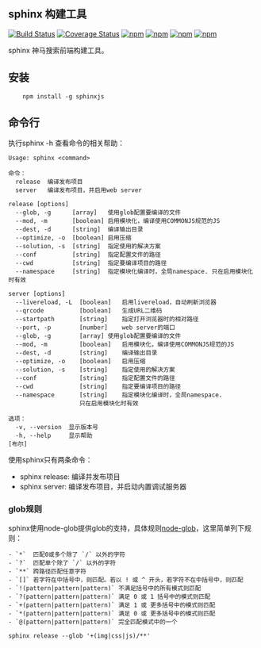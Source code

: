 sphinx 构建工具
---

[![Build Status](https://travis-ci.org/smocean/sphinxjs.svg?branch=dev)](https://travis-ci.org/smocean/sphinxjs)  [![Coverage Status](https://coveralls.io/repos/github/smocean/sphinxjs/badge.svg?branch=dev)](https://coveralls.io/github/smocean/sphinxjs?branch=dev)    [![npm](https://img.shields.io/npm/dt/sphinx.svg?maxAge=2592000)](https://www.npmjs.com/package/sphinxjs)   [![npm](https://img.shields.io/npm/v/sphinxjs.svg?maxAge=2592000)](https://www.npmjs.com/package/sphinxjs)  [![npm](https://img.shields.io/npm/dm/sphinxjs.svg?maxAge=2592000)](https://www.npmjs.com/package/sphinxjs)     [![npm](https://img.shields.io/npm/l/sphinxjs.svg?maxAge=2592000)](https://www.npmjs.com/package/sphinxjs)

sphinx 神马搜索前端构建工具。

## 安装
```
    npm install -g sphinxjs
```

## 命令行

执行sphinx -h 查看命令的相关帮助：

```
Usage: sphinx <command>

命令：
  release  编译发布项目
  server   编译发布项目，并启用web server

release [options]
  --glob, -g      [array]   使用glob配置要编译的文件
  --mod, -m       [boolean] 启用模块化，编译使用COMMONJS规范的JS
  --dest, -d      [string]  编译输出目录
  --optimize, -o  [boolean] 启用压缩
  --solution, -s  [string]  指定使用的解决方案
  --conf          [string]  指定配置文件的路径
  --cwd           [string]  指定要编译项目的路径
  --namespace     [string]  指定模块化编译时，全局namespace. 只在启用模块化时有效

server [options]
  --livereload, -L  [boolean]   启用livereload，自动刷新浏览器
  --qrcode          [boolean]   生成URL二维码
  --startpath       [string]    指定打开浏览器时的相对路径
  --port, -p        [number]    web server的端口
  --glob, -g        [array] 使用glob配置要编译的文件
  --mod, -m         [boolean]   启用模块化，编译使用COMMONJS规范的JS
  --dest, -d        [string]    编译输出目录
  --optimize, -o    [boolean]   启用压缩
  --solution, -s    [string]    指定使用的解决方案
  --conf            [string]    指定配置文件的路径
  --cwd             [string]    指定要编译项目的路径
  --namespace       [string]    指定模块化编译时，全局namespace.
                    只在启用模块化时有效

选项：
  -v, --version  显示版本号
  -h, --help     显示帮助                                                 [布尔]

```
使用sphinx只有两条命令：

+ sphinx release: 编译并发布项目
+ sphinx server: 编译发布项目，并启动内置调试服务器

### glob规则

sphinx使用node-glob提供glob的支持，具体规则[node-glob](https://github.com/isaacs/node-glob)，这里简单列下规则：

    - `*`  匹配0或多个除了 `/` 以外的字符
    - `?`  匹配单个除了 `/` 以外的字符
    - `**` 跨路径匹配任意字符
    - `[]` 若字符在中括号中，则匹配。若以 ! 或 ^ 开头，若字符不在中括号中，则匹配
    - `!(pattern|pattern|pattern)` 不满足括号中的所有模式则匹配
    - `?(pattern|pattern|pattern)` 满足 0 或 1 括号中的模式则匹配
    - `+(pattern|pattern|pattern)` 满足 1 或 更多括号中的模式则匹配
    - `*(pattern|pattern|pattern)` 满足 0 或 更多括号中的模式则匹配
    - `@(pattern|pattern|pattern)` 完全匹配模式中的一个
```
sphinx release --glob '+(img|css|js)/**'

```



